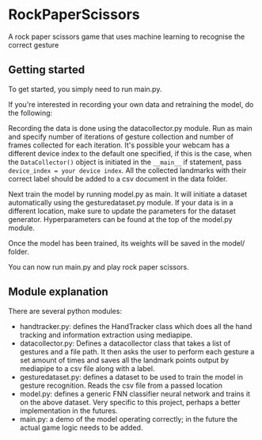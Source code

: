 # RockPaperScissors

A rock paper scissors game that uses machine learning to recognise the correct gesture

## Getting started

To get started, you simply need to run main.py.

If you're interested in recording your own data and retraining the model, do the following:

Recording the data is done using the datacollector.py module. Run as main and specify number of iterations of gesture collection and number of frames collected for each iteration. It's possible your webcam has a different device index to the default one specified, if this is the case, when the `DataCollector()` object is initiated in the `__main__` if statement, pass `device_index = your device index`. All the collected landmarks with their correct label should be added to a csv document in the data folder.

Next train the model by running model.py as main. It will initiate a dataset automatically using the gesturedataset.py module. If your data is in a different location, make sure to update the parameters for the dataset generator. Hyperparameters can be found at the top of the model.py module.

Once the model has been trained, its weights will be saved in the model/ folder.

You can now run main.py and play rock paper scissors.

## Module explanation

There are several python modules:

- handtracker.py: defines the HandTracker class which does all the hand tracking and information extraction using mediapipe.
- datacollector.py: Defines a datacollector class that takes a list of gestures and a file path. It then asks the user to perform each gesture a set amount of times and saves all the landmark points output by mediapipe to a csv file along with a label.
- gesturedataset.py: defines a dataset to be used to train the model in gesture recognition. Reads the csv file from a passed location
- model.py: defines a generic FNN classifier neural network and trains it on the above dataset. Very specific to this project, perhaps a better implementation in the futures.
- main.py: a demo of the model operating correctly; in the future the actual game logic needs to be added.
